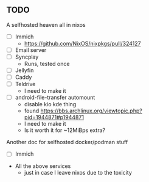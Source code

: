 ## TODO

A selfhosted heaven all in nixos

- [ ] Immich
  - https://github.com/NixOS/nixpkgs/pull/324127
- [ ] Email server
- [ ] Syncplay
  - Runs, tested once
- [ ] Jellyfin
- [ ] Caddy
- [ ] Teldrive
  - I need to make it
- [ ] android-file-transfer automount
  - disable kio kde thing
  - found https://bbs.archlinux.org/viewtopic.php?pid=1944871#p1944871
  - I need to make it
  - Is it worth it for ~12MiBps extra?

Another doc for selfhosted docker/podman stuff

- [ ] Immich

- All the above services
  - just in case I leave nixos due to the toxicity
